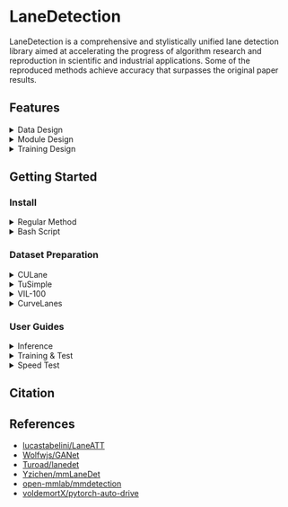 # LaneDetection

LaneDetection is a comprehensive and stylistically unified lane detection library aimed at accelerating the progress of algorithm research and reproduction in scientific and industrial applications. Some of the reproduced methods achieve accuracy that surpasses the original paper results.

## Features

<details>
<summary>Data Design</summary>

* **Multi-Dataset Compatibility:** Supports a wide range of mainstream datasets, including CuLane, TuSimple, VIL-100, and CurveLanes.
* **Versatile Lane Modeling:** Offers a variety of lane modeling methods tailored to different use cases, ensuring flexibility and adaptability.
* **Unified Code Structure:** Designed with a consistent dataset structure and standardized external interface for easy integration and use.
* **Efficient Storage of Segmentation Label:** Utilizes a space-efficient storage method for segmentation labels, simplifying the review and analysis of segmentation results.
* **Data Augmentation:** Integrates albumetation for consistent and robust model training, and supports multi-scale image cropping to enhance model generalization.

</details>

<details>
<summary>Module Design</summary>

* **State-of-the-Art (SOTA) Methods Support:** Incorporates a comprehensive selection of classic and cutting-edge state-of-the-art algorithms.
* **Streamlined Code Design:** Utilizes encapsulation and inheritance to provide a unified external interface and a well-structured design. This approach facilitates the rapid implementation of diverse algorithms and enhances the understanding of their differences.

</details>

<details>

<summary>Training Design</summary>

* **Comprehensive Lifecycle Management:** Features a robust module lifecycle management system (Runner) for efficiently tracking and managing data and modules.
* **Structured Logging:** Ensures a well-organized log storage system that facilitates easy querying and analysis, complemented by a logically structured configuration file system.
* **Version Control and Environment Setup:** Provides tools for easy code version comparison and supports bash scripts for rapid environment setup with single-line commands, ensuring consistency and reproducibility.

</details>

## Getting Started

### Install

<details>
<summary>Regular Method</summary>

```bash
# Clone the repo
git clone https://github.com/Rsweater/LaneDetection.git

# Create&Activate environment
conda create -n LaneDetection python=3.8 -y
conda activate LaneDetection

# Install dependencies
conda install pytorch torchvision torchaudio cudatoolkit=11.1 -c pytorch-lts -c nvidia
pip install -U openmim
mim install mmcv-full==1.5.1
pip install mmdet==2.25.3
pip install -r requirements.txt

# Complie ops
cd libs/models/layers/nms/ # 确保本地cuda版本与conda中一致
python setup.py install
cd ../../../../ # TODO: 直接导入
```

</details>

<details>
<summary>Bash Script</summary>

```bash
source install.sh
```

</details>

### Dataset Preparation

<details>
<summary>CULane</summary>

[\[Introduction\]](https://xingangpan.github.io/projects/CULane.html)

Download the tar.gz files from the [official gdrive](https://drive.google.com/open?id=1mSLgwVTiaUMAb4AVOWwlCD5JcWdrwpvu)
, or use gdown as follows (cited from [LaneATT&#39;s docs](https://github.com/lucastabelini/LaneATT/blob/main/DATASETS.md#culane)):

```bash
# <CULANE.BASE_DIR>
mkdir -p <path>/datasets/culane
cd <path>/datasets/culane
# if you don't have gdown, install it with pip
# pip install gdown
# train & validation images (~30 GB)
gdown "https://drive.google.com/uc?id=14Gi1AXbgkqvSysuoLyq1CsjFSypvoLVL"  # driver_23_30frame.tar.gz
gdown "https://drive.google.com/uc?id=1AQjQZwOAkeBTSG_1I9fYn8KBcxBBbYyk"  # driver_161_90frame.tar.gz
gdown "https://drive.google.com/uc?id=1PH7UdmtZOK3Qi3SBqtYOkWSH2dpbfmkL"  # driver_182_60frame.tar.gz

# test images (~10 GB)
gdown "https://drive.google.com/uc?id=1Z6a463FQ3pfP54HMwF3QS5h9p2Ch3An7"  # driver_37_30frame.tar.gz
gdown "https://drive.google.com/uc?id=1LTdUXzUWcnHuEEAiMoG42oAGuJggPQs8"  # driver_100_30frame.tar.gz
gdown "https://drive.google.com/uc?id=1daWl7XVzH06GwcZtF4WD8Xpvci5SZiUV"  # driver_193_90frame.tar.gz

# all annotations
gdown "https://drive.google.com/uc?id=1MlL1oSiRu6ZRU-62E39OZ7izljagPycH"  # laneseg_label_w16.tar.gz
gdown "https://drive.google.com/uc?id=18alVEPAMBA9Hpr3RDAAchqSj5IxZNRKd"  # list.tar.gz
```

Then extract the downloaded files in the dataset directory:

```bash
# extract train & validation images
tar xvf driver_23_30frame.tar.gz
tar xvf driver_161_90frame.tar.gz
tar xvf driver_182_30frame.tar.gz
# extract test images
tar xvf driver_37_30frame.tar.gz
tar xvf driver_100_30frame.tar.gz
tar xvf driver_193_90frame.tar.gz
# extract all annotations
tar xvf laneseg_label_w16.tar.gz
tar xvf list.tar.gz
```

Finally the dataset folder would look like:

```
  <CULANE.BASE_DIR>
     ├─ driver_100_30frame  
     ├─ driver_161_90frame  
     ├─ driver_182_30frame  
     ├─ driver_193_90frame
     ├─ driver_23_30frame
     ├─ driver_37_30frame
     ├─ laneseg_label_w16
     └─ list
```

**Note.** Data storage method:

1. `<path>/datasets/culane` where `<path>` directly points to the datasets directory in the project.
2. **[Recommended]** Store separately, for example, `~/lane/dataset/culane`, and then create a soft link `ln -s ~/lane/dataset/culane <LANEDETECTION.BASE_DIR>/datasets/culane`.

</details>

<details>
<summary>TuSimple</summary>

[\[Introduction\]](https://github.com/TuSimple/tusimple-benchmark/tree/master/doc/lane_detection)

Download the dataset from the [\[Download page\]](https://openxlab.org.cn/datasets/OpenDataLab/tusimple_lane), Provided by openxlab.

It is recommended to use the CLI method for downloading and to create an independent python environment for the openxlab library.

```python
# <TUSIMPLE.BASE_DIR>
mkdir -p <path>/datasets/tusimple
cd <path>/datasets/tusimple
# install openxlab
conda create -n download python -y
conda activate download
pip install openxlab

# login to openxlab
openxlab login
# view dataset
openxlab dataset info --dataset-repo OpenDataLab/tusimple_lane
# download dataset
openxlab dataset download --dataset-repo OpenDataLab/tusimple_lane --source-path /raw/tusimple_lane.tar.gz
# Note. If you encounter '[info] speed degradation, restarting...' for a long time, 
# please quit and re-run the command to continue downloading.
```

Then extract the downloaded files in the dataset directory:

```bash
# extract all files & move them to the parent directory
tar xvf OpenDataLab___tusimple_lane/raw/tusimple_lane.tar.gz
mv tusimple_lane/lane_detection/* .

# extract train & validation zip
unzip train_set.zip
unzip test_set.zip
```

The dataset folder would look like:

```
    <TUSIMPLE.BASE_DIR>
      ├─ clips
      ├─ label_data_0313.json
      ├─ label_data_0531.json
      ├─ label_data_0601.json
      ├─ test_tasks_0627.json
      ├─ test_baseline.json
      └─ test_label.json

```

**Note.** Data storage method:

1. `<path>/datasets/tusimple` where `<path>` directly points to the datasets directory in the project.
2. **[Recommended]** Store separately, for example, `~/lane/dataset/tusimple`, and then create a soft link `ln -s ~/lane/dataset/tusimple <LANEDETECTION.BASE_DIR>/datasets/tusimple`.

**Optional**, IF you want to generate segmentation labels for Tusimple, run the following command:

```bash
python tools/generate_seg/generate_seg_tusimple.py <TUSIMPLE.BASE_DIR>
```

</details>

<details>
<summary>VIL-100</summary>

[\[Introduction\]](https://github.com/yujun0-0/mma-net)

Download the dataset from the [\[Google Drive\]](https://drive.google.com/file/d/1EqdCV-8QKccQ0m3mSd7HuEPefTK7dzXS/view?usp=sharing) or [\[Baidu NetDisk\]](https://pan.baidu.com/s/1hFPKt4az6AiMmsV4c9Odmg?pwd=yyl7).

```bash
# <VIL100.BASE_DIR>
mkdir -p <path>/datasets/vil100
cd <path>/datasets/vil100
# download dataset
gdown "https://drive.google.com/uc?id=1EqdCV-8QKccQ0m3mSd7HuEPefTK7dzXS"
```

Then extract the downloaded files in the dataset directory:

```bash
unrar x dataset.rar
mv dataset/VIL100/* .
```

Finally the dataset folder would look like:

```
    <VIL100.BASE_DIR>
      ├─ Annotations
      ├─ data
      ├─ JPEGImages
      └─ Json
```

**Note.** Data storage method:

1. `<path>/datasets/vil100` where `<path>` directly points to the datasets directory in the project.
2. **[Recommended]** Store separately, for example, `~/lane/dataset/vil100`, and then create a soft link `ln -s ~/lane/dataset/vil100 <LANEDETECTION.BASE_DIR>/datasets/vil100`.

</details>

<details>
<summary>CurveLanes</summary>

[\[Introduction\]](https://github.com/SoulmateB/CurveLanes)

Download the dataset from the [\[Download Page\]](https://github.com/SoulmateB/CurveLanes).
**Note.** If the download link for CurveLanes.part1.rar is invalid, you can use
[\[Baidu NetDisk\]](https://pan.baidu.com/s/1-nmUOCrU0twBZtOe_neuLw?pwd=m67c)

```bash
# <CurveLanes.BASE_DIR>
mkdir -p <path>/datasets/curvelanes
cd <path>/datasets/curvelanes
# download datset
gdown "https://drive.google.com/uc?id=1nTB2Cdyd0cY3nVB1rZ6Z00YjhKLvzIqr" # CurveLanes.part1.rar
gdown "https://drive.google.com/uc?id=1iv-2Z9B6cfncogRhFPHKqNlt-u7hQnZd" # CurveLanes.part2.rar
gdown "https://drive.google.com/uc?id=1n2sFDdy2KAaw-7siO7HWuwxUeVb6SXfN" # CurveLanes.part3.rar
gdown "https://drive.google.com/uc?id=1xiz2oD4A0rlt3TGFdz5uzU1s-a0SbsX8" # CurveLanes.part4.rar
gdown "https://drive.google.com/uc?id=1vpFSytqlsJA-rzfuY2lyXmZvEKpaovjX" # CurveLanes.part5.rar
gdown "https://drive.google.com/uc?id=1NZLvaBWj0Mnuo07bxKT7shxqi9upSegJ" # CurveLanes.part6.rar
```

Then extract the downloaded files in the dataset directory:

```bash
unrar x Curvelanes.part1.rar
```

The dataset folder would look like:

```
    <VIL100.BASE_DIR>
    ├── test
    │   └── images
    ├── train
    │   └── images
    │   └── labels
    │   └── train.txt
    └── valid
        └── images
        └── labels
        └── valid.txt
```

**Note.** Data storage method:

1. `<path>/datasets/curvelanes` where `<path>` directly points to the datasets directory in the project.
2. **[Recommended]** Store separately, for example, `~/lane/dataset/curvelanes`, and then create a soft link `ln -s ~/lane/dataset/curvelanes <LANEDETECTION.BASE_DIR>/datasets/curvelanes`.

**Optional**, IF you want to generate segmentation labels for Tusimple, run the following command:

```bash
python tools/generate_seg/generate_seg_curvelanes.py <CURVELANES.BASE_DIR>
```

</details>

### User Guides

<details>
<summary>Inference</summary>

Run the following command to detect the lanes from the image and visualize them:

```bash
# <config path> consists of four levels of directories: configs, method, dataset, and backbone.
python demo/image_demo.py demo/demo.jpg <config path> <checkpoint path> --out-file=result.png
e.g.
python demo/image_demo.py demo/demo.jpg configs/bezierlanenet/culane/dla34.py work_dirs/bezierlanenet_culane_dla34/<timestamp>/latest.pth --out-file=result.png
```

</details>

<details>
<summary>Training & Test</summary>

```bash
# single gpu training
python tools/train.py <config file path> \ 
            --gpu-id <gpu id> # Optional
# distributed training
bash tools/dist_train.sh <config file path> <gpu number>

# single gpu testing
python tools/test.py <config file path> <checkpoint path> \ 
            --gpu-id <gpu id> # Optional
# distributed testing
bash tools/dist_test.sh <config file path> <checkpoint path> <gpu number>
```

</details>

<details>
<summary>Speed Test</summary>

Filtering out redundant frames during training helps the model avoid overfitting to them. We provide a simple calculator that outputs an npz file containing frame difference values.

```bash
python tools/analysis_tools/calculate_frame_diff.py [culane_root_path]
```

</details>

<!-- ## Support Models

<table align="center">
    <tr>
        <th><b>Paradigm</b></th>
        <th><b>TODO</b></th>
    </tr>
    <tr>
        <td>Traditional Semantic Segmentation</td>
        <td>☐SCNN  ☐RESA</td>
    </tr>
    <tr>
        <td>Grid Semantic Segmentation</td>
        <td>☐UFLD ☐UFLDv2 ☐CondLaneNet</td>
    </tr>
    <tr>
        <td>Instance Segmentation</td>
        <td>☐CondLaneNet</td>
    </tr>
    <tr>
        <td>Keypoints Detection</td>
        <td>☐GANet</td>
    </tr>
    <tr>
        <td>Parametric Curve Detection</td>
        <td>☑<a href="./configs/bezierlanenet/README.md">BézierLaneNet</a> ☐BSNet</td>
    </tr>
    <tr>
        <td>Line-Proposal&Line-Anchor Detection</td>
        <td>☐LaneATT ☑<a href="./configs/clrnet/README.md">CLRNet</a> ☑<a href="./configs/clrernet/README.md">CLRerNet</a> ☐O2SFormer ☐ADNet</td>
    </tr>
</table> -->

## Citation

## References

* [lucastabelini/LaneATT](https://github.com/lucastabelini/LaneATT)
* [Wolfwjs/GANet](https://github.com/Wolfwjs/GANet)
* [Turoad/lanedet](https://github.com/Turoad/lanedet)
* [Yzichen/mmLaneDet](https://github.com/Yzichen/mmLaneDet)
* [open-mmlab/mmdetection](https://github.com/open-mmlab/mmdetection)
* [voldemortX/pytorch-auto-drive](https://github.com/voldemortX/pytorch-auto-drive)
